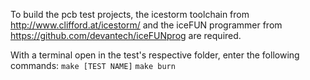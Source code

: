 To build the pcb test projects, the icestorm toolchain from http://www.clifford.at/icestorm/
and the iceFUN programmer from https://github.com/devantech/iceFUNprog are required.

With a terminal open in the test's respective folder, enter the following commands:
`make [TEST NAME]`
`make burn`



